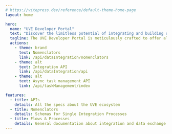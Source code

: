 ```yaml
---
# https://vitepress.dev/reference/default-theme-home-page
layout: home

hero:
  name: "UVE Developer Portal"
  text: "Discover the limitless potential of integrating and building upon UVE's robust suite of tools and APIs."
  tagline: The UVE Developer Portal is meticulously crafted to offer all the resources you need for seamless development experiences.
  actions:
    - theme: brand
      text: Nomenclators
      link: /api/dataIntegration/nomenclators
    - theme: alt
      text: Integration API
      link: /api/dataIntegration/api
    - theme: alt
      text: Async task management API
      link: /api/taskManagement/index

features:
  - title: APIs
    details: All the specs about the UVE ecosystem
  - title: Nomenclators
    details: Schemas for Single Integration Processes
  - title: Flows & Processes
    details: General documentation about integration and data exchange flows
---
```


